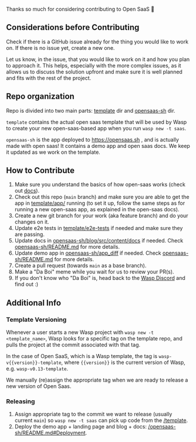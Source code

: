 Thanks so much for considering contributing to Open SaaS 🙏

## Considerations before Contributing

Check if there is a GitHub issue already for the thing you would like to work on. If there is no issue yet, create a new one.

Let us know, in the issue, that you would like to work on it and how you plan to approach it.
This helps, especially with the more complex issues, as it allows us to discuss the solution upfront and make sure it is well planned and fits with the rest of the project.

## Repo organization

Repo is divided into two main parts: [template](/template) dir and [opensaas-sh](/opensaas-sh) dir.

`template` contains the actual open saas template that will be used by Wasp to create your new open-saas-based app when you run `wasp new -t saas`.

`opensaas-sh` is the app deployed to https://opensaas.sh , and is actually made with open saas! It contains a demo app and open saas docs. We keep it updated as we work on the template.

## How to Contribute

1. Make sure you understand the basics of how open-saas works (check out [docs](https://docs.opensaas.sh)).
2. Check out this repo (`main` branch) and make sure you are able to get the app in [template/app/](/template/app) running (to set it up, follow the same steps as for running a new open-saas app, as explained in the open-saas docs).
3. Create a new git branch for your work (aka feature branch) and do your changes on it.
4. Update e2e tests in [template/e2e-tests](/template/e2e-tests/) if needed and make sure they are passing.
5. Update docs in [opensaas-sh/blog/src/content/docs](/opensaas-sh/blog/src/content/docs/) if needed. Check [opensaas-sh/README.md](/opensaas-sh/README.md) for more details.
6. Update demo app in [opensaas-sh/app_diff](/opensaas-sh/app_diff) if needed. Check [opensaas-sh/README.md](/opensaas-sh/README.md) for more details.
7. Create a pull request (towards `main` as a base branch).
8. Make a "Da Boi" meme while you wait for us to review your PR(s).
9. If you don't know who "Da Boi" is, head back to the [Wasp Discord](https://discord.gg/aCamt5wCpS) and find out :)

## Additional Info

### Template Versioning

Whenever a user starts a new Wasp project with `wasp new -t <template_name>`, Wasp looks for a specific tag on the template repo, and pulls the project at the commit associated with that tag.

In the case of Open SaaS, which is a Wasp template, the tag is `wasp-v{{version}}-template`, where `{{version}}` is the current version of Wasp, e.g. `wasp-v0.13-template`.

We manually (re)assign the appropriate tag when we are ready to release a new version of Open Saas.

### Releasing

1. Assign appropriate tag to the commit we want to release (usually current `main`) so `wasp new -t saas` can pick up code from the [/template](/template).
2. Deploy the demo app + landing page and blog + docs: [/opensaas-sh/README.md#Deployment](/opensaas-sh/README.md#Deployment).
